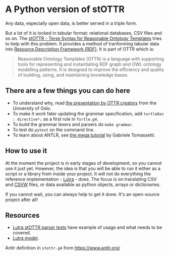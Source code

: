 # A Python version of stOTTR

Any data, especially open data, is better served in a triple form. 

But a lot of it is locked in tabular format: relational databases, CSV files and so on. The [stOTTR - Terse Syntax for Reasonable Ontology Templates](https://dev.spec.ottr.xyz/stOTTR/) tries to help with this problem. 
It provides a method of tranforming tabular data into [Resource Description Framework (RDF)](https://www.w3.org/RDF/). It is part of OTTR which is:

>Reasonable Ontology Templates (OTTR) is a language with supporting tools for representing and instantiating RDF graph and OWL ontology modelling patterns. It is designed to improve the efficiency and quality of building, using, and maintaining knowledge bases.

## There are a few things you can do here

* To understand why, read [the presentation by OTTR creators](https://www.uio.no/studier/emner/matnat/ifi/IN3060/v19/undervisningsmateriale/ottr-part1.pdf) from the University of Oslo.
* To make it work fater updating the grammar specification, add `turtleDoc : directive*;` as a first rule in `Turtle.g4`.
* To build the grammar lexers and parsers do `make grammar`.
* To test do `pytest` on the command line.
* To learn about ANTLR, see [the mega tutorial](https://tomassetti.me/antlr-mega-tutorial) by Gabriele Tomassetti.

## How to use it

At the moment the project is in early stages of development, so you cannot use it just yet. 
However, the idea is that you will be able to run it either as a script or a library from inside your project. 
It will not do everything the reference implementation - [Lutra](https://gitlab.com/ottr/lutra/lutra) - does. The focus is on translating CSV and [CSVW](https://csvw.org/standards.html) files, or data available as python objects, arrays or dictionaries. 

If you cannot wait, you can always help to get it done. It's an open-source project after all!

## Resources

* [Lutra stOTTR parser tests](https://github.com/rtto/lutra-mirror/blob/develop/lutra-stottr/src/test/java/xyz/ottr/lutra/stottr/parser/ParserTest.java) have example of usage and what needs to be covered. 
* [Lutra model](https://github.com/rtto/lutra-mirror/tree/develop/lutra-core/src/main/java/xyz/ottr/lutra/model). 

Antlr definition in `stottr.g4` from 
https://www.antlr.org/